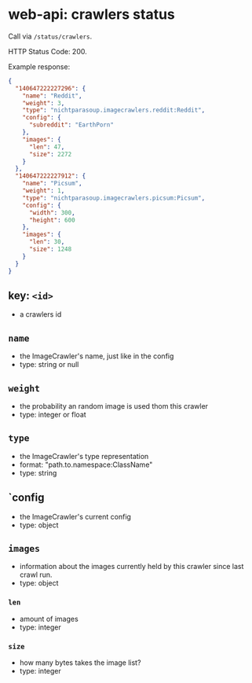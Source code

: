 # web-api: crawlers status

Call via `/status/crawlers`.

HTTP Status Code: 200.

Example response:

```json
{
  "140647222227296": {
    "name": "Reddit",
    "weight": 3,
    "type": "nichtparasoup.imagecrawlers.reddit:Reddit",
    "config": {
      "subreddit": "EarthPorn"
    },
    "images": {
      "len": 47,
      "size": 2272
    }
  },
  "140647222227912": {
    "name": "Picsum",
    "weight": 1,
    "type": "nichtparasoup.imagecrawlers.picsum:Picsum",
    "config": {
      "width": 300,
      "height": 600
    },
    "images": {
      "len": 30,
      "size": 1248
    }
  }
}
```


## key: `<id>`

- a crawlers id 


## `name`

- the ImageCrawler's name, just like in the config
- type: string or null


## `weight`

- the probability an random image is used thom this crawler
- type: integer or float

## `type`

- the ImageCrawler's type representation
- format: "path.to.namespace:ClassName"
- type: string

## `config

- the ImageCrawler's current config
- type: object

## `images`

- information about the images currently held by this crawler since last crawl run.
- type: object


### `len`

- amount of images
- type: integer


### `size`

- how many bytes takes the image list?
- type: integer
